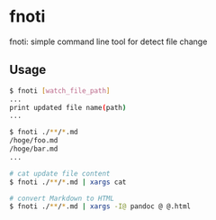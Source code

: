 # fnoti
fnoti: simple command line tool for detect file change


## Usage

```bash
$ fnoti [watch_file_path]
...
print updated file name(path)
...
```

```bash
$ fnoti ./**/*.md
/hoge/foo.md
/hoge/bar.md
...
```

```bash
# cat update file content
$ fnoti ./**/*.md | xargs cat
```

```bash
# convert Markdown to HTML
$ fnoti ./**/*.md | xargs -I@ pandoc @ @.html
```